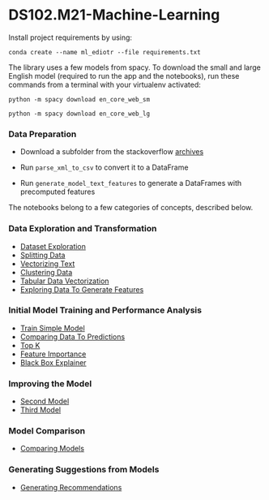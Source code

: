 # DS102.M21-Machine-Learning

Install project requirements by using:

`conda create --name ml_ediotr --file requirements.txt`

The library uses a few models from spacy. To download the small and large
English model (required to run the app and the notebooks), run these commands
from a terminal with your virtualenv activated:

`python -m spacy download en_core_web_sm`

`python -m spacy download en_core_web_lg`

### Data Preparation
- Download a subfolder from the stackoverflow [archives][archives]

- Run `parse_xml_to_csv` to convert it to a DataFrame

- Run `generate_model_text_features` to generate a DataFrames with precomputed features

[archives]: https://archive.org/details/stackexchange

The notebooks belong to a few categories of concepts, described below.

### Data Exploration and Transformation

- [Dataset Exploration][DatasetExploration]
- [Splitting Data][SplittingData]
- [Vectorizing Text][VectorizingText]
- [Clustering Data][ClusteringData]
- [Tabular Data Vectorization][TabularDataVectorization]
- [Exploring Data To Generate Features][ExploringDataToGenerateFeatures]

### Initial Model Training and Performance Analysis

- [Train Simple Model][TrainSimpleModel]
- [Comparing Data To Predictions][ComparingDataToPredictions]
- [Top K][TopK]
- [Feature Importance][FeatureImportance]
- [Black Box Explainer][BlackBoxExplainer]

### Improving the Model

- [Second Model][SecondModel]
- [Third Model][ThirdModel]

### Model Comparison

- [Comparing Models][ComparingModels]

### Generating Suggestions from Models

- [Generating Recommendations][GeneratingRecommendations]

[BlackBoxExplainer]: ./notebooks/black_box_explainer.ipynb
[ClusteringData]: ./notebooks/clustering_data.ipynb
[ComparingDataToPredictions]: ./notebooks/comparing_data_to_predictions.ipynb
[ComparingModels]: ./notebooks/comparing_models.ipynb
[DatasetExploration]: ./notebooks/dataset_exploration.ipynb
[ExploringDataToGenerateFeatures]: ./notebooks/exploring_data_to_generate_features.ipynb
[FeatureImportance]: ./notebooks/feature_importance.ipynb
[GeneratingRecommendations]: ./notebooks/generating_recommendations.ipynb
[SecondModel]: ./notebooks//second_model.ipynb
[SplittingData]: ./notebooks/splitting_data.ipynb
[TabularDataVectorization]: ./notebooks/tabular_data_vectorization.ipynb
[ThirdModel]: ./notebooks/third_model.ipynb
[TopK]: ./notebooks/top_k.ipynb
[TrainSimpleModel]: ./notebooks/train_simple_model.ipynb
[VectorizingText]: ./notebooks/vectorizing_text.ipynb
